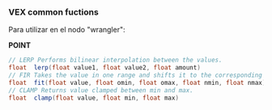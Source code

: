 ### VEX common fuctions  

Para utilizar en el nodo "wrangler":  

**POINT**
```C#
// LERP Performs bilinear interpolation between the values.
float  lerp(float value1, float value2, float amount)
// FIR Takes the value in one range and shifts it to the corresponding value in a new range.
float  fit(float value, float omin, float omax, float nmin, float nmax)
// CLAMP Returns value clamped between min and max.
float  clamp(float value, float min, float max)
```
